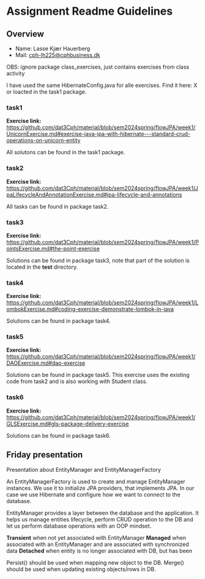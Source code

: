 # Assignment Readme Guidelines

## Overview

- Name: Lasse Kjær Hauerberg
- Mail: cph-lh225@cphbusiness.dk

OBS: ignore package class_exercises, just contains exercises from class activity

I have used the same HibernateConfig.java for alle exercises. Find it here: X or loacted in the task1 package. 

### task1

**Exercise link:** https://github.com/dat3Cph/material/blob/sem2024spring/flowJPA/week1/UnicornExercise.md#exercise-java-jpa-with-hibernate---standard-crud-operations-on-unicorn-entity

All solutons can be found in the task1 package.

### task2

**Exercise link:** https://github.com/dat3Cph/material/blob/sem2024spring/flowJPA/week1/JpaLifecycleAndAnnotationExercise.md#jpa-lifecycle-and-annotations

All tasks can be found in package task2.

### task3

**Exercise link:** https://github.com/dat3Cph/material/blob/sem2024spring/flowJPA/week1/PointsExercise.md#the-point-exercise

Solutions can be found in package task3, note that part of the solution is located in the **test** directory.

### task4

**Exercise link:** https://github.com/dat3Cph/material/blob/sem2024spring/flowJPA/week1/LombokExercise.md#coding-exercise-demonstrate-lombok-in-java

Solutions can be found in package task4.

### task5

**Exercise link:** https://github.com/dat3Cph/material/blob/sem2024spring/flowJPA/week1/DAOExercise.md#dao-exercise

Solutions can be found in package task5. This exercise uses the existing code from task2 and is also working with Student class.

### task6

**Exercise link:** https://github.com/dat3Cph/material/blob/sem2024spring/flowJPA/week1/GLSExercise.md#gls-package-delivery-exercise

Solutions can be found in package task6.

## Friday presentation
Presentation about EntityManager and EntityManagerFactory

An EntityManagerFactory is used to create and manage EntityManager instances. We use it to initialize JPA providers, that implements JPA. In our case we use Hibernate and configure how we want to connect to the database.

EntityManager provides a layer between the database and the application. It helps us manage entities lifecycle, perform CRUD operation to the DB and let us perform database operations with an OOP mindset.

**Transient** when not yet associated with EntityManager
**Managed** when associated with an EntityManager and are associated with synchronized data
**Detached** when entity is no longer associated with DB, but has been

Persist() should be used when mapping new object to the DB. Merge() should be used when updating existing objects/rows in DB.
